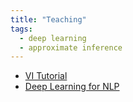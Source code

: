 ```yaml
---
title: "Teaching"
tags:
  - deep learning
  - approximate inference
---
```


* [VI Tutorial](https://vitutorial.github.io)
* [Deep Learning for NLP](https://probabll.github.io/teaching/dl4nlp/)

